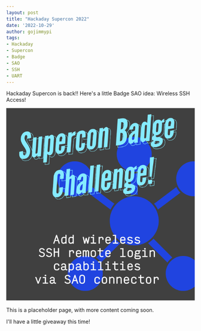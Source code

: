 ```yaml
---
layout: post
title: "Hackaday Supercon 2022"
date: '2022-10-29'
author: gojimmypi
tags:
- Hackaday
- Supercon
- Badge
- SAO
- SSH
- UART
---
```


Hackaday Supercon is back!! Here's a little Badge SAO idea: Wireless SSH Access!

![HackadaySuperconChallenge](../images/HackadaySupercon2022/HackadaySuperconChallenge.png)

This is a placeholder page, with more content coming soon.

I'll have a little giveaway this time!

